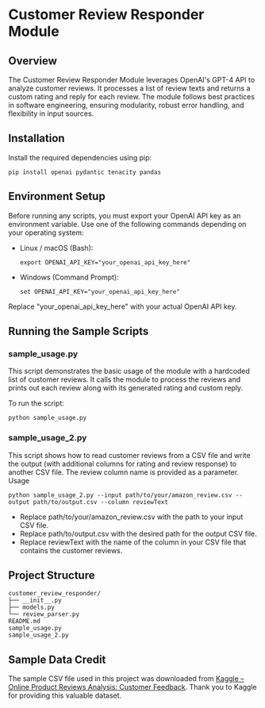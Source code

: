 # Customer Review Responder Module

## Overview
The Customer Review Responder Module leverages OpenAI's GPT-4 API to analyze customer reviews. It processes a list of review texts and returns a custom rating and reply for each review. The module follows best practices in software engineering, ensuring modularity, robust error handling, and flexibility in input sources.

## Installation

Install the required dependencies using pip:

```
pip install openai pydantic tenacity pandas
```

## Environment Setup
Before running any scripts, you must export your OpenAI API key as an environment variable. Use one of the following commands depending on your operating system:

- Linux / macOS (Bash):
  ```
  export OPENAI_API_KEY="your_openai_api_key_here"
  ```

- Windows (Command Prompt):
  ```
  set OPENAI_API_KEY="your_openai_api_key_here"
  ```

Replace "your_openai_api_key_here" with your actual OpenAI API key.

## Running the Sample Scripts
### sample_usage.py
This script demonstrates the basic usage of the module with a hardcoded list of customer reviews. It calls the module to process the reviews and prints out each review along with its generated rating and custom reply.

To run the script:
```
python sample_usage.py
```

### sample_usage_2.py
This script shows how to read customer reviews from a CSV file and write the output (with additional columns for rating and review response) to another CSV file. The review column name is provided as a parameter.
Usage
```
python sample_usage_2.py --input path/to/your/amazon_review.csv --output path/to/output.csv --column reviewText
```
- Replace path/to/your/amazon_review.csv with the path to your input CSV file.
- Replace path/to/output.csv with the desired path for the output CSV file.
- Replace reviewText with the name of the column in your CSV file that contains the customer reviews.

## Project Structure
```
customer_review_responder/
├── __init__.py
├── models.py
└── review_parser.py
README.md
sample_usage.py
sample_usage_2.py
```

## Sample Data Credit
The sample CSV file used in this project was downloaded from [Kaggle – Online Product Reviews Analysis: Customer Feedback](https://www.kaggle.com/datasets/mehmetisik/amazon-review/data). Thank you to Kaggle for providing this valuable dataset.